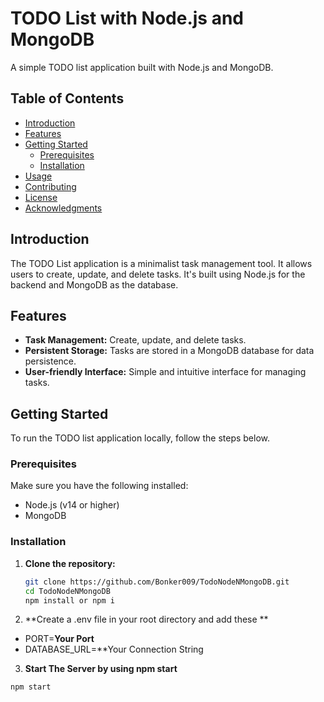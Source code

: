 # TODO List with Node.js and MongoDB

A simple TODO list application built with Node.js and MongoDB.

## Table of Contents

- [Introduction](#introduction)
- [Features](#features)
- [Getting Started](#getting-started)
  - [Prerequisites](#prerequisites)
  - [Installation](#installation)
- [Usage](#usage)
- [Contributing](#contributing)
- [License](#license)
- [Acknowledgments](#acknowledgments)

## Introduction

The TODO List application is a minimalist task management tool. It allows users to create, update, and delete tasks. It's built using Node.js for the backend and MongoDB as the database.

## Features

- **Task Management:** Create, update, and delete tasks.
- **Persistent Storage:** Tasks are stored in a MongoDB database for data persistence.
- **User-friendly Interface:** Simple and intuitive interface for managing tasks.

## Getting Started

To run the TODO list application locally, follow the steps below.

### Prerequisites

Make sure you have the following installed:

- Node.js (v14 or higher)
- MongoDB

### Installation

1. **Clone the repository:**

   ```bash
   git clone https://github.com/Bonker009/TodoNodeNMongoDB.git
   cd TodoNodeNMongoDB
   npm install or npm i
   
2. **Create a .env file in your root directory and add these **
  - PORT=**Your Port**
  - DATABASE_URL=**Your Connection String
    
3. **Start The Server by using npm start**
    
  ````bash
  npm start
